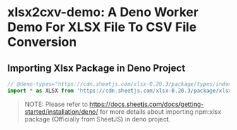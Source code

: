 # xlsx2cxv-demo: A Deno Worker Demo For XLSX File To CSV File Conversion

## Importing Xlsx Package in Deno Project

```javascript
// @deno-types="https://cdn.sheetjs.com/xlsx-0.20.3/package/types/index.d.ts"
import * as XLSX from 'https://cdn.sheetjs.com/xlsx-0.20.3/package/xlsx.mjs';
```

> NOTE: Please refer to <https://docs.sheetjs.com/docs/getting-started/installation/deno/> for more details about importing npm:xlsx package (Officially from SheetJS) in deno project.

